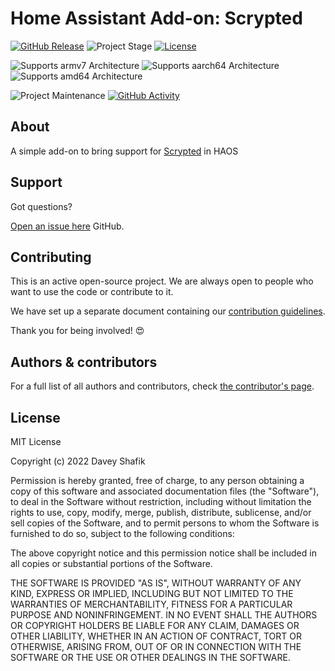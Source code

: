 # Home Assistant Add-on: Scrypted 

[![GitHub Release][releases-shield]][releases]
![Project Stage][project-stage-shield]
[![License][license-shield]](LICENSE.md)

![Supports armv7 Architecture][armv7-shield]
![Supports aarch64 Architecture][aarch64-shield]
![Supports amd64 Architecture][amd64-shield]

![Project Maintenance][maintenance-shield]
[![GitHub Activity][commits-shield]][commits]

## About

A simple add-on to bring support for [Scrypted](https://www.scrypted.app) in HAOS 

## Support

Got questions?

[Open an issue here][issue] GitHub.

## Contributing

This is an active open-source project. We are always open to people who want to
use the code or contribute to it.

We have set up a separate document containing our
[contribution guidelines](.github/CONTRIBUTING.md).

Thank you for being involved! :heart_eyes:

## Authors & contributors

For a full list of all authors and contributors,
check [the contributor's page][contributors].

## License

MIT License

Copyright (c) 2022 Davey Shafik

Permission is hereby granted, free of charge, to any person obtaining a copy
of this software and associated documentation files (the "Software"), to deal
in the Software without restriction, including without limitation the rights
to use, copy, modify, merge, publish, distribute, sublicense, and/or sell
copies of the Software, and to permit persons to whom the Software is
furnished to do so, subject to the following conditions:

The above copyright notice and this permission notice shall be included in all
copies or substantial portions of the Software.

THE SOFTWARE IS PROVIDED "AS IS", WITHOUT WARRANTY OF ANY KIND, EXPRESS OR
IMPLIED, INCLUDING BUT NOT LIMITED TO THE WARRANTIES OF MERCHANTABILITY,
FITNESS FOR A PARTICULAR PURPOSE AND NONINFRINGEMENT. IN NO EVENT SHALL THE
AUTHORS OR COPYRIGHT HOLDERS BE LIABLE FOR ANY CLAIM, DAMAGES OR OTHER
LIABILITY, WHETHER IN AN ACTION OF CONTRACT, TORT OR OTHERWISE, ARISING FROM,
OUT OF OR IN CONNECTION WITH THE SOFTWARE OR THE USE OR OTHER DEALINGS IN THE
SOFTWARE.

[aarch64-shield]: https://img.shields.io/badge/aarch64-yes-green.svg
[amd64-shield]: https://img.shields.io/badge/amd64-yes-green.svg
[armv7-shield]: https://img.shields.io/badge/armv7-yes-green.svg
[commits-shield]: https://img.shields.io/github/commit-activity/dshafik/haos-addon-scrypted.svg
[commits]: https://github.com/dshafik/haos-addon-scrypted/commits/main
[contributors]: https://github.com/dshafik/haos-addon-scrypted/graphs/contributors
[issue]: https://github.com/dshafik/haos-addon-scrypted/issues
[license-shield]: https://img.shields.io/github/license/dshafik/haos-addon-scrypted.svg
[maintenance-shield]: https://img.shields.io/maintenance/yes/2022.svg
[project-stage-shield]: https://img.shields.io/badge/project%20stage-experimental-yellow.svg
[releases-shield]: https://img.shields.io/github/release/dshafik/haos-addon-scrypted.svg
[releases]: https://github.com/dshafik/haos-addon-scrypted/releases
[repository]: https://github.com/dshafik/haos-addon-scrypted
